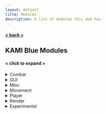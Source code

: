```yaml
---
layout: default
title: Modules
description: A list of modules this mod has
---
```


#### [< back >](.././)

## KAMI Blue Modules

#### < click to expand >
 
<details>
    <summary>Combat</summary>
    <ul>
        <li>AntiDeathScreen - <i>Remove random death screen glitches</i></li>
        <li>AntiFriendHit - <i>Prevent attacking of friends</i></li>
        <li>Aura - <i>Attack entities around you</i></li>
        <li>Auto32k - <i>Place a hopper and a 32k shulker from your hotbar and pull a 32k sword to attack enemies</i></li>
        <li>AutoExp - <i>Switch to and throw XP bottles</i></li>
        <li>AutoFeetPlace - <i>Place obsidian around your feet</i></li>
        <li>AutoLog - <i>Disconnect when a certain health is reached</i></li> 
        <li>AutoReplenish - <i>Refill items in your hotbar from your inventory</i></li>
        <li>AutoTotem - <i>Equip totems to your off-hand</i></li>
        <li>AutoTrap - <i>Surround an enemy with obsidian</i></li>
        <li>BowSpam - <i>Automatically release bow</i></li>
        <li>Criticals - <i>Hit criticals</i></li>
        <li>CrystalAura - <i>Place and blow up end crystals</i></li>
        <li>Fastuse - <i>Use items in hand at a set delay</i></li>
        <li>Pull32k - <i>Switch to 32k sword</i></li>
        <li>Surround - <i>Places obsidian around you</i></li>
    </ul>
</details>

<details>
    <summary>GUI</summary>
    <ul>
        <li>ArmourHide - <i>Hides armor on entities</i></li>
        <li>Capes - <i>Show exclusive capes on players. To gain cape access, donate to Bella, the main mod developer, via <a href="https://paypal.me/bellawhotwo">Paypal</a> or Nitro Boost the <a href="https://discord.gg/c39pVnS">KAMI Blue Discord</a></i>
</li>
        <li>CleanGUI - <i>Remove chat background</i></li>
        <li>InfoOverlay - <i>Change the information shown in Info menu</i></li>
        <li>InventoryViewer - <i>View your inventory on screen</i></li>
        <li>Zoom - <i>Change your FOV</i></li>
    </ul>
</details>

<details>
    <summary>Misc</summary>
    <ul>
        <li>AntiAFK - <i>Move to prevent AFK kick</i></li>
        <li>AntiChatSpam - <i>Remove spam from chat</i></li>
        <li>AntiChunkBan - <i>Spam /kill to get out of banned chunk</i></li>
        <li>AntiWeather - <i>Remove rain</i></li>
        <li>AutoFish - <i>Fishe automatically</i></li>
        <li>AutoQMain - <i>Spam /queue main to prevent queue disconnect</i></li>
        <li>AutoReconnect - <i>Reconnect after disconnect</i></li>
        <li>AutoRespawn - <i>Respawn after death</i></li>
        <li>AutoSpawner - <i>Place withers, iron golems and snowmen</i></li>
        <li>AutoTPA - <i>Accept or Deny TPA requests</i></li>
        <li>AutoTool - <i>Switch to best tool when attacking or mining</i></li>
        <li>BookCrash - <i>Crash servers by sending large packets using books</i></li>
        <li>CameraClip - <i>Allow F5 camera to see through blocks</i></li>
        <li>ChatEncryption - <i>Encrypt and decrypt chat messages</i></li>
        <li>ColourSign - <i>Allow colouring of sign text</i></li>
        <li>ConsoleSpam - <i>Spam Spigot consoles by sending invalid UpdateSign packets</i></li>
        <li>CustomChat - <i>Add suffix to your chat messages</i></li>
        <li>DiscordRPC - <i>Display your game information through Discord RPC</i></li>
        <li>FakeGamemode - <i>Fake your GUI to look like being in another gamemode</i></li>
        <li>FakeVanilla - <i>Fake a modless client when connecting</i></li>
        <li>FormatChat - <i>Add colour and linebreak support to upstream chat packets</i></li>
        <li>NoEntityTrace - <i>Allow mining even when an entity is blocking</i></li>
        <li>NoPacketKick - <i>Prevent large packets from kicking you</i></li>
        <li>NoSoundLag - <i>Prevent sound lag</i></li>
        <li>PortalChat - <i>Allow you to open GUIs in portals</i></li>
        <li>SkinFlicker - <i>Toggle the jacket layer rapidly</i></li>
        <li>VisualRange - <i>Chat when players enter and leave visual range</i></li>
    </ul>
</details>

<details>
    <summary>Movement</summary>
    <ul>
        <li>AntiHunger - <i>Lose hunger slower</i></li>
        <li>AutoJump - <i>Jumps whenever possible</i></li>
        <li>AutoWalk - <i>Automatically walk</i></li>
        <li>ElytraFlight - <i>Infinite elytra flight</i></li>
        <li>EntitySpeed - <i>Increase the speed of ridable entities</i></li>
        <li>Flight - <i>Fly in the air</i></li>
        <li>IceSpeed - <i>Move quicker on ice</i></li>
        <li>Jesus - <i>Walk on water</i></li>
        <li>NoSlowDown - <i>Prevent slow down</i></li>
        <li>SafeWalk - <i>Prevent walking off edges</i></li>
        <li>Strafe - <i>Sprint and jump</i></li>
        <li>TimerSpeed - <i>Modify the game speed</i></li>
        <li>Velocity - <i>Prevent knockback</i></li>
    </ul>
</details>

<details>
    <summary>Player</summary>
    <ul>
        <li>AntiForceLook - <i>Prevent turning of your head server-side</i></li>
        <li>AutoArmour - <i>Equip armor</i></li>
        <li>AutoEat - <i>Eat when hungry</i></li>
        <li>Blink - <i>Save up packets to teleport you</i></li>
        <li>Fastbreak - <i>Mine faster</i></li>
        <li>Freecam - <i>Look from another perspective</i></li>
        <li>NoBreakAnimation - <i>Prevent mining animation server-side</i></li>
        <li>NoFall - <i>Prevent fall damage</i></li>
        <li>NoSwing - <i>Cancel swinging packets</i></li>
        <li>PitchLock - <i>Lock your camera yaw</i></li>
        <li>PortalGodMode - <i>No longer take damage after going through a portal</i></li>
        <li>Scaffold - <i>Place blocks under you</i></li>
        <li>Timer - <i>Modify the game speed</i></li>
        <li>TpsSync - <i>Sync game speed with server TPS</i></li>
        <li>YawLock - <i>Locks your camera yaw</i></li>
    </ul>
</details>

<details>
    <summary>Render</summary>
    <ul>
        <li>AntiFog - <i>Disables or reduces Fog</i></li>
        <li>ArmourHUD - <i>Shows armor on screen</i></li>
        <li>BossStack - <i>Modifies boss health GUI to take up less space</i></li>
        <li>Brightness - <i>Turns up brightness</i></li>
        <li>Chams - <i>Sees entities through walls</i></li>
        <li>ChunkFinder - <i>Highlights newly generated chunks</i></li>
        <li>ESP - <i>Marks entities and chests</i></li>
        <li>ExtraTab - <i>Shows more players in player tab menu</i></li>
        <li>EyeFinder - <i>Marks where entities are looking</i></li>
        <li>HoleESP - <i>Marks safe holes</i></li>
        <li>Nametags - <i>Draws descriptive nametags above entities</i></li>
        <li>NoHurtCam - <i>Removes hurt camera effect</i></li>
        <li>NoRender - <i>Ignores entity spawn packets</i></li>
        <li>Pathfind - <i>Marks path to a destination</i></li>
        <li>ShulkerBypass - <i>Shows shulker content if dropped on the ground</i></li>
        <li>ShulkerPreview - <i>Shows shulker content when hovering over shulker in storage</i></li>
        <li>StorageESP - <i>Marks storages</i></li>
        <li>TabFriends - <i>Highlights friends in the player tab menu</i></li>
        <li>Tracers - <i>Draws lines to entities</i></li>
        <li>Trajectories - <i>Shows the trajectory of throwables and arrows</i></li>
    </ul>
</details>

<details>
    <summary>Experimental</summary>
    <ul>
        <li>AntiChunkLoadPatch - <i>Prevent loading of overloaded chunks</i></li>
        <li>GUIColour- <i>Customize GUI color</i></li>
    </ul>
</details>
